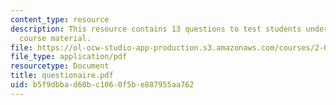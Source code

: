 ```yaml
---
content_type: resource
description: This resource contains 13 questions to test students understanding of
  course material.
file: https://ol-ocw-studio-app-production.s3.amazonaws.com/courses/2-016-hydrodynamics-13-012-fall-2005/b5f9dbbad60bc1060f5be887955aa762_questionaire.pdf
file_type: application/pdf
resourcetype: Document
title: questionaire.pdf
uid: b5f9dbba-d60b-c106-0f5b-e887955aa762
---
```

